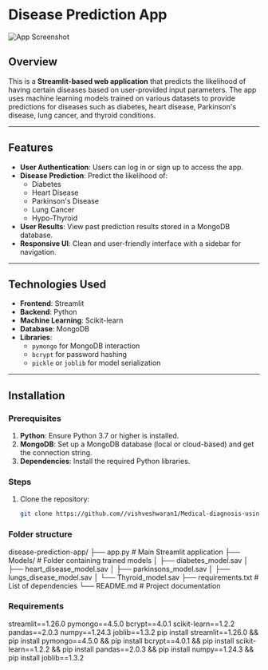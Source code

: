 # Disease Prediction App

![App Screenshot](https://via.placeholder.com/800x400.png?text=Disease+Prediction+App+Screenshot) <!-- Add a screenshot of your app here -->

## Overview
This is a **Streamlit-based web application** that predicts the likelihood of having certain diseases based on user-provided input parameters. The app uses machine learning models trained on various datasets to provide predictions for diseases such as diabetes, heart disease, Parkinson's disease, lung cancer, and thyroid conditions.

---

## Features
- **User Authentication**: Users can log in or sign up to access the app.
- **Disease Prediction**: Predict the likelihood of:
  - Diabetes
  - Heart Disease
  - Parkinson's Disease
  - Lung Cancer
  - Hypo-Thyroid
- **User Results**: View past prediction results stored in a MongoDB database.
- **Responsive UI**: Clean and user-friendly interface with a sidebar for navigation.

---

## Technologies Used
- **Frontend**: Streamlit
- **Backend**: Python
- **Machine Learning**: Scikit-learn
- **Database**: MongoDB
- **Libraries**:
  - `pymongo` for MongoDB interaction
  - `bcrypt` for password hashing
  - `pickle` or `joblib` for model serialization

---

## Installation

### Prerequisites
1. **Python**: Ensure Python 3.7 or higher is installed.
2. **MongoDB**: Set up a MongoDB database (local or cloud-based) and get the connection string.
3. **Dependencies**: Install the required Python libraries.

### Steps
1. Clone the repository:
   ```bash
   git clone https://github.com//vishveshwaran1/Medical-diagnosis-using-AI
### Folder structure
disease-prediction-app/
├── app.py                  # Main Streamlit application
├── Models/                 # Folder containing trained models
│   ├── diabetes_model.sav
│   ├── heart_disease_model.sav
│   ├── parkinsons_model.sav
│   ├── lungs_disease_model.sav
│   └── Thyroid_model.sav
├── requirements.txt        # List of dependencies
└── README.md               # Project documentation
### Requirements
streamlit==1.26.0
pymongo==4.5.0
bcrypt==4.0.1
scikit-learn==1.2.2
pandas==2.0.3
numpy==1.24.3
joblib==1.3.2
pip install streamlit==1.26.0 && pip install pymongo==4.5.0 && pip install bcrypt==4.0.1 && pip install scikit-learn==1.2.2 && pip install pandas==2.0.3 && pip install numpy==1.24.3 && pip install joblib==1.3.2
